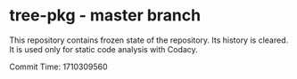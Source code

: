 # tree-pkg - master branch

This repository contains frozen state of the repository.
Its history is cleared. It is used only for static code
analysis with Codacy.

Commit Time: 1710309560